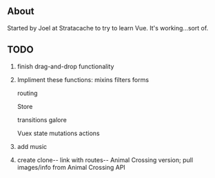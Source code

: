 ## About
Started by Joel at Stratacache to try to learn Vue. It's working...sort of.

## TODO
1. finish drag-and-drop functionality 
2. Impliment these functions:
    mixins
    filters
    forms

    routing

    Store

    transitions galore 
    
    Vuex
        state
        mutations
        actions
3. add music
4. create clone-- link with routes-- Animal Crossing version; pull images/info from Animal Crossing API 
